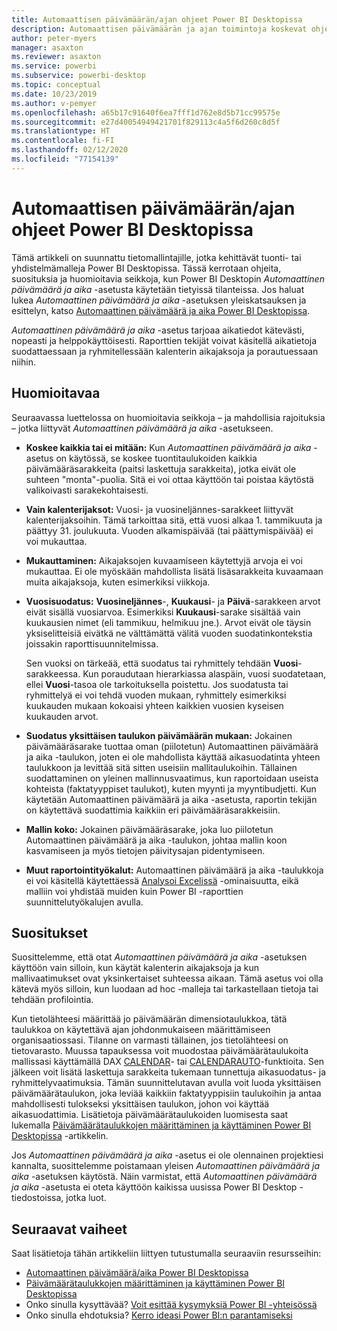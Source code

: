 ```yaml
---
title: Automaattisen päivämäärän/ajan ohjeet Power BI Desktopissa
description: Automaattisen päivämäärän ja ajan toimintoja koskevat ohjeet Power BI Desktopissa.
author: peter-myers
manager: asaxton
ms.reviewer: asaxton
ms.service: powerbi
ms.subservice: powerbi-desktop
ms.topic: conceptual
ms.date: 10/23/2019
ms.author: v-pemyer
ms.openlocfilehash: a65b17c91640f6ea7fff1d762e8d5b71cc99575e
ms.sourcegitcommit: e27d40054949421701f829113c4a5f6d260c8d5f
ms.translationtype: HT
ms.contentlocale: fi-FI
ms.lasthandoff: 02/12/2020
ms.locfileid: "77154139"
---
```

# <a name="auto-datetime-guidance-in-power-bi-desktop"></a>Automaattisen päivämäärän/ajan ohjeet Power BI Desktopissa

Tämä artikkeli on suunnattu tietomallintajille, jotka kehittävät tuonti- tai yhdistelmämalleja Power BI Desktopissa. Tässä kerrotaan ohjeita, suosituksia ja huomioitavia seikkoja, kun Power BI Desktopin _Automaattinen päivämäärä ja aika_ -asetusta käytetään tietyissä tilanteissa. Jos haluat lukea _Automaattinen päivämäärä ja aika_ -asetuksen yleiskatsauksen ja esittelyn, katso [Automaattinen päivämäärä ja aika Power BI Desktopissa](../desktop-auto-date-time.md).

_Automaattinen päivämäärä ja aika_ -asetus tarjoaa aikatiedot kätevästi, nopeasti ja helppokäyttöisesti. Raporttien tekijät voivat käsitellä aikatietoja suodattaessaan ja ryhmitellessään kalenterin aikajaksoja ja porautuessaan niihin.

## <a name="considerations"></a>Huomioitavaa

Seuraavassa luettelossa on huomioitavia seikkoja – ja mahdollisia rajoituksia – jotka liittyvät _Automaattinen päivämäärä ja aika_ -asetukseen.

- **Koskee kaikkia tai ei mitään:** Kun _Automaattinen päivämäärä ja aika_ -asetus on käytössä, se koskee tuontitaulukoiden kaikkia päivämääräsarakkeita (paitsi laskettuja sarakkeita), jotka eivät ole suhteen &quot;monta&quot;-puolia. Sitä ei voi ottaa käyttöön tai poistaa käytöstä valikoivasti sarakekohtaisesti.
- **Vain kalenterijaksot:** Vuosi- ja vuosineljännes-sarakkeet liittyvät kalenterijaksoihin. Tämä tarkoittaa sitä, että vuosi alkaa 1. tammikuuta ja päättyy 31. joulukuuta. Vuoden alkamispäivää (tai päättymispäivää) ei voi mukauttaa.
- **Mukauttaminen:** Aikajaksojen kuvaamiseen käytettyjä arvoja ei voi mukauttaa. Ei ole myöskään mahdollista lisätä lisäsarakkeita kuvaamaan muita aikajaksoja, kuten esimerkiksi viikkoja.
- **Vuosisuodatus:** **Vuosineljännes**-, **Kuukausi**- ja **Päivä**-sarakkeen arvot eivät sisällä vuosiarvoa. Esimerkiksi **Kuukausi**-sarake sisältää vain kuukausien nimet (eli tammikuu, helmikuu jne.). Arvot eivät ole täysin yksiselitteisiä eivätkä ne välttämättä välitä vuoden suodatinkontekstia joissakin raporttisuunnitelmissa.

    Sen vuoksi on tärkeää, että suodatus tai ryhmittely tehdään **Vuosi**-sarakkeessa. Kun poraudutaan hierarkiassa alaspäin, vuosi suodatetaan, ellei **Vuosi**-tasoa ole tarkoituksella poistettu. Jos suodatusta tai ryhmittelyä ei voi tehdä vuoden mukaan, ryhmittely esimerkiksi kuukauden mukaan kokoaisi yhteen kaikkien vuosien kyseisen kuukauden arvot.
- **Suodatus yksittäisen taulukon päivämäärän mukaan:** Jokainen päivämääräsarake tuottaa oman (piilotetun) Automaattinen päivämäärä ja aika -taulukon, joten ei ole mahdollista käyttää aikasuodatinta yhteen taulukkoon ja levittää sitä sitten useisiin mallitaulukoihin. Tällainen suodattaminen on yleinen mallinnusvaatimus, kun raportoidaan useista kohteista (faktatyyppiset taulukot), kuten myynti ja myyntibudjetti. Kun käytetään Automaattinen päivämäärä ja aika -asetusta, raportin tekijän on käytettävä suodattimia kaikkiin eri päivämääräsarakkeisiin.
- **Mallin koko:** Jokainen päivämääräsarake, joka luo piilotetun Automaattinen päivämäärä ja aika -taulukon, johtaa mallin koon kasvamiseen ja myös tietojen päivitysajan pidentymiseen.
- **Muut raportointityökalut:** Automaattinen päivämäärä ja aika -taulukkoja ei voi käsitellä käytettäessä [Analysoi Excelissä](../service-analyze-in-excel.md) -ominaisuutta, eikä malliin voi yhdistää muiden kuin Power BI -raporttien suunnittelutyökalujen avulla.

## <a name="recommendations"></a>Suositukset

Suosittelemme, että otat _Automaattinen päivämäärä ja aika_ -asetuksen käyttöön vain silloin, kun käytät kalenterin aikajaksoja ja kun mallivaatimukset ovat yksinkertaiset suhteessa aikaan. Tämä asetus voi olla kätevä myös silloin, kun luodaan ad hoc -malleja tai tarkastellaan tietoja tai tehdään profilointia.

Kun tietolähteesi määrittää jo päivämäärän dimensiotaulukkoa, tätä taulukkoa on käytettävä ajan johdonmukaiseen määrittämiseen organisaatiossasi. Tilanne on varmasti tällainen, jos tietolähteesi on tietovarasto. Muussa tapauksessa voit muodostaa päivämäärätaulukoita mallissasi käyttämällä DAX [CALENDAR](/dax/calendar-function-dax)- tai [CALENDARAUTO](/dax/calendarauto-function-dax)-funktioita. Sen jälkeen voit lisätä laskettuja sarakkeita tukemaan tunnettuja aikasuodatus- ja ryhmittelyvaatimuksia. Tämän suunnittelutavan avulla voit luoda yksittäisen päivämäärätaulukon, joka leviää kaikkiin faktatyyppisiin taulukoihin ja antaa mahdollisesti tulokseksi yksittäisen taulukon, johon voi käyttää aikasuodattimia. Lisätietoja päivämäärätaulukoiden luomisesta saat lukemalla [Päivämäärätaulukkojen määrittäminen ja käyttäminen Power BI Desktopissa](../desktop-date-tables.md) -artikkelin.

Jos _Automaattinen päivämäärä ja aika_ -asetus ei ole olennainen projektiesi kannalta, suosittelemme poistamaan yleisen _Automaattinen päivämäärä ja aika_ -asetuksen käytöstä. Näin varmistat, että _Automaattinen päivämäärä ja aika_ -asetusta ei oteta käyttöön kaikissa uusissa Power BI Desktop -tiedostoissa, jotka luot.

## <a name="next-steps"></a>Seuraavat vaiheet

Saat lisätietoja tähän artikkeliin liittyen tutustumalla seuraaviin resursseihin:

- [Automaattinen päivämäärä/aika Power BI Desktopissa](../desktop-auto-date-time.md)
- [Päivämäärätaulukkojen määrittäminen ja käyttäminen Power BI Desktopissa](../desktop-date-tables.md)
- Onko sinulla kysyttävää? [Voit esittää kysymyksiä Power BI -yhteisössä](https://community.powerbi.com/)
- Onko sinulla ehdotuksia? [Kerro ideasi Power BI:n parantamiseksi](https://ideas.powerbi.com/)
